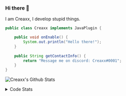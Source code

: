 ### Hi there 👋

I am Creaxx, I develop stupid things. 

```java
public class Creaxx implements JavaPlugin {

    public void onEnable() {
        System.out.println("Hello there!");
    }
    
    public String getContactInfo() {
        return "Message me on discord: Creaxx#0001";
    }
}
```

![Creaxx's Github Stats](https://github-readme-stats.vercel.app/api?username=CreaxxOG&show_icons=true&theme=dark&count_private=true)

<details>
  <summary>Code Stats</summary>

<!--START_SECTION:waka-->
![Code Time](http://img.shields.io/badge/Code%20Time-1%2C059%20hrs%2044%20mins-blue)

![Lines of code](https://img.shields.io/badge/From%20Hello%20World%20I%27ve%20Written-166%20lines%20of%20code-blue)

**🐱 My GitHub Data** 

> 🏆 17 Contributions in the Year 2023
 > 
> 📦 66.2 kB Used in GitHub's Storage 
 > 
> 🚫 Not Opted to Hire
 > 
> 📜 4 Public Repositories 
 > 
> 🔑 2 Private Repositories  
 > 
**I'm an Early 🐤** 

```text
🌞 Morning    39 commits     █░░░░░░░░░░░░░░░░░░░░░░░░   5.21% 
🌆 Daytime    388 commits    █████████████░░░░░░░░░░░░   51.87% 
🌃 Evening    306 commits    ██████████░░░░░░░░░░░░░░░   40.91% 
🌙 Night      15 commits     ░░░░░░░░░░░░░░░░░░░░░░░░░   2.01%

```
📅 **I'm Most Productive on Saturday** 

```text
Monday       66 commits     ██░░░░░░░░░░░░░░░░░░░░░░░   8.82% 
Tuesday      81 commits     ██░░░░░░░░░░░░░░░░░░░░░░░   10.83% 
Wednesday    107 commits    ███░░░░░░░░░░░░░░░░░░░░░░   14.3% 
Thursday     90 commits     ███░░░░░░░░░░░░░░░░░░░░░░   12.03% 
Friday       100 commits    ███░░░░░░░░░░░░░░░░░░░░░░   13.37% 
Saturday     200 commits    ██████░░░░░░░░░░░░░░░░░░░   26.74% 
Sunday       104 commits    ███░░░░░░░░░░░░░░░░░░░░░░   13.9%

```


📊 **This Week I Spent My Time On** 

```text
💬 Programming Languages: 
Java                     17 hrs 38 mins      ██████████████████████░░░   91.01% 
XML                      40 mins             █░░░░░░░░░░░░░░░░░░░░░░░░   3.52% 
YAML                     28 mins             ░░░░░░░░░░░░░░░░░░░░░░░░░   2.41% 
GitIgnore file           22 mins             ░░░░░░░░░░░░░░░░░░░░░░░░░   1.9% 
Kotlin                   8 mins              ░░░░░░░░░░░░░░░░░░░░░░░░░   0.72%

🔥 Editors: 
IntelliJ                 19 hrs 23 mins      █████████████████████████   100.0%

```

**I Mostly Code in Java** 

```text
Java                     13 repos            ███████████████████░░░░░░   76.47% 
Kotlin                   3 repos             ████░░░░░░░░░░░░░░░░░░░░░   17.65% 
EJS                      1 repo              █░░░░░░░░░░░░░░░░░░░░░░░░   5.88%

```



 Last Updated on 01/01/2023 18:23:57 UTC
<!--END_SECTION:waka-->
</details>
